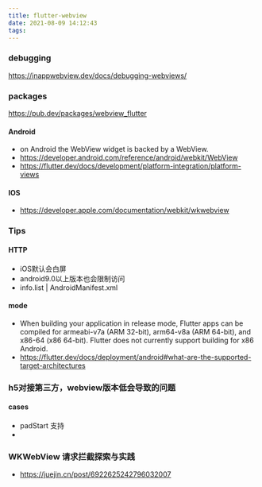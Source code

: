 ```yaml
---
title: flutter-webview
date: 2021-08-09 14:12:43
tags:
---
```


### debugging

https://inappwebview.dev/docs/debugging-webviews/

### packages

https://pub.dev/packages/webview_flutter

#### Android

- on Android the WebView widget is backed by a WebView.
- https://developer.android.com/reference/android/webkit/WebView
- https://flutter.dev/docs/development/platform-integration/platform-views

#### IOS

- https://developer.apple.com/documentation/webkit/wkwebview

### Tips
#### HTTP
- iOS默认会白屏
- android9.0以上版本也会限制访问
- info.list | AndroidManifest.xml

#### mode
- When building your application in release mode, Flutter apps can be compiled for armeabi-v7a (ARM 32-bit), arm64-v8a (ARM 64-bit), and x86-64 (x86 64-bit). Flutter does not currently support building for x86 Android.
- https://flutter.dev/docs/deployment/android#what-are-the-supported-target-architectures



### h5对接第三方，webview版本低会导致的问题
#### cases
- padStart 支持
- 


### WKWebView 请求拦截探索与实践

- https://juejin.cn/post/6922625242796032007